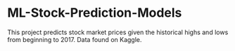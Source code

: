 # ML-Stock-Prediction-Models
This project predicts stock market prices given the historical highs and lows from beginning to 2017. Data found on Kaggle.
